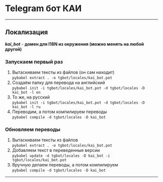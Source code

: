 # Telegram бот КАИ

---

## Локализация
***kai_bot*** - **домен для I18N из окружения (можно менять на любой другой)**
### Запускаем первый раз
1. Вытаскиваем тексты из файлов (он сам находит)\
`pybabel extract . -o tgbot/locales/kai_bot.pot`
2. Создаём папку для перевода на английский\
`pybabel init -i tgbot/locales/kai_bot.pot -d tgbot/locales -D kai_bot -l en`
3. То же, на русский\
`pybabel init -i tgbot/locales/kai_bot.pot -d tgbot/locales -D kai_bot -l ru`
4. Переводим, а потом компилируем переводы\
`pybabel compile -d tgbot/locales -D kai_bot`

### Обновляем переводы
1. Вытаскиваем тексты из файлов\
`pybabel extract . -o tgbot/locales/kai_bot.pot`
2. Добавляем текст в переведенные версии\
`pybabel update -d tgbot/locales -D kai_bot -i tgbot/locales/kai_bot.pot`
3. Вручную делаем переводы, а потом компилируем\
`pybabel compile -d tgbot/locales -D kai_bot`

---